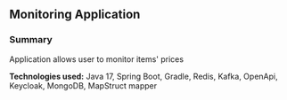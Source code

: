 ## Monitoring Application
### Summary
Application allows user to monitor items' prices

**Technologies used:** Java 17, Spring Boot, Gradle, Redis, Kafka, OpenApi, Keycloak, MongoDB, MapStruct mapper
